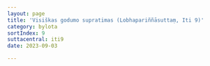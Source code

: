 ```yaml
---
layout: page
title: 'Visiškas godumo supratimas (Lobhapariññāsuttaṃ, Iti 9)'
category: bylota
sortIndex: 9
suttacentral: iti9
date: 2023-09-03

---
```

